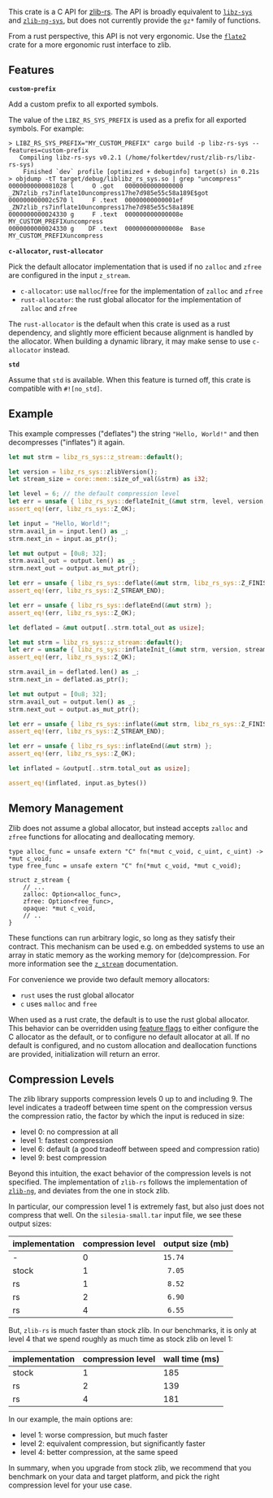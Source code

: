 This crate is a C API for [zlib-rs](https://docs.rs/zlib-rs/latest/zlib_rs/). The API is broadly equivalent to [`libz-sys`](https://docs.rs/libz-sys/latest/libz_sys/) and [`zlib-ng-sys`](https://docs.rs/libz-ng-sys/latest/libz_ng_sys/), but does not currently provide the `gz*` family of functions.

From a rust perspective, this API is not very ergonomic. Use the [`flate2`](https://crates.io/crates/flate2) crate for a more
ergonomic rust interface to zlib.

## Features

**`custom-prefix`**

Add a custom prefix to all exported symbols.

The value of the `LIBZ_RS_SYS_PREFIX` is used as a prefix for all exported symbols. For example:

```text
> LIBZ_RS_SYS_PREFIX="MY_CUSTOM_PREFIX" cargo build -p libz-rs-sys --features=custom-prefix
   Compiling libz-rs-sys v0.2.1 (/home/folkertdev/rust/zlib-rs/libz-rs-sys)
    Finished `dev` profile [optimized + debuginfo] target(s) in 0.21s
> objdump -tT target/debug/liblibz_rs_sys.so | grep "uncompress"
0000000000081028 l     O .got	0000000000000000              _ZN7zlib_rs7inflate10uncompress17he7d985e55c58a189E$got
000000000002c570 l     F .text	00000000000001ef              _ZN7zlib_rs7inflate10uncompress17he7d985e55c58a189E
0000000000024330 g     F .text	000000000000008e              MY_CUSTOM_PREFIXuncompress
0000000000024330 g    DF .text	000000000000008e  Base        MY_CUSTOM_PREFIXuncompress
```

**`c-allocator`, `rust-allocator`**

Pick the default allocator implementation that is used if no `zalloc` and `zfree` are configured in the input `z_stream`.

- `c-allocator`: use `malloc`/`free` for the implementation of `zalloc` and `zfree`
- `rust-allocator`: the rust global allocator for the implementation of `zalloc` and `zfree`

The `rust-allocator` is the default when this crate is used as a rust dependency, and slightly more efficient because alignment is handled by the allocator. When building a dynamic library, it may make sense to use `c-allocator` instead.

**`std`**

Assume that `std` is available. When this feature is turned off, this crate is compatible with `#![no_std]`.

## Example

This example compresses ("deflates") the string `"Hello, World!"` and then decompresses
("inflates") it again.

```rust
let mut strm = libz_rs_sys::z_stream::default();

let version = libz_rs_sys::zlibVersion();
let stream_size = core::mem::size_of_val(&strm) as i32;

let level = 6; // the default compression level
let err = unsafe { libz_rs_sys::deflateInit_(&mut strm, level, version, stream_size) };
assert_eq!(err, libz_rs_sys::Z_OK);

let input = "Hello, World!";
strm.avail_in = input.len() as _;
strm.next_in = input.as_ptr();

let mut output = [0u8; 32];
strm.avail_out = output.len() as _;
strm.next_out = output.as_mut_ptr();

let err = unsafe { libz_rs_sys::deflate(&mut strm, libz_rs_sys::Z_FINISH) };
assert_eq!(err, libz_rs_sys::Z_STREAM_END);

let err = unsafe { libz_rs_sys::deflateEnd(&mut strm) };
assert_eq!(err, libz_rs_sys::Z_OK);

let deflated = &mut output[..strm.total_out as usize];

let mut strm = libz_rs_sys::z_stream::default();
let err = unsafe { libz_rs_sys::inflateInit_(&mut strm, version, stream_size) };
assert_eq!(err, libz_rs_sys::Z_OK);

strm.avail_in = deflated.len() as _;
strm.next_in = deflated.as_ptr();

let mut output = [0u8; 32];
strm.avail_out = output.len() as _;
strm.next_out = output.as_mut_ptr();

let err = unsafe { libz_rs_sys::inflate(&mut strm, libz_rs_sys::Z_FINISH) };
assert_eq!(err, libz_rs_sys::Z_STREAM_END);

let err = unsafe { libz_rs_sys::inflateEnd(&mut strm) };
assert_eq!(err, libz_rs_sys::Z_OK);

let inflated = &output[..strm.total_out as usize];

assert_eq!(inflated, input.as_bytes())
```

## Memory Management

Zlib does not assume a global allocator, but instead accepts `zalloc` and `zfree` functions for allocating and deallocating memory.

```rust,ignore
type alloc_func = unsafe extern "C" fn(*mut c_void, c_uint, c_uint) -> *mut c_void;
type free_func = unsafe extern "C" fn(*mut c_void, *mut c_void);

struct z_stream {
    // ...
    zalloc: Option<alloc_func>,
    zfree: Option<free_func>,
    opaque: *mut c_void,
    // ..
}
```

These functions can run arbitrary logic, so long as they satisfy their contract. This mechanism can be used e.g. on embedded systems to use an array in static memory as the working memory for (de)compression. For more information see the [`z_stream`](https://docs.rs/zlib-rs/latest/zlib_rs/c_api/struct.z_stream.html) documentation.

For convenience we provide two default memory allocators:

- `rust` uses the rust global allocator
- `c` uses `malloc` and `free`

When used as a rust crate, the default is to use the rust global allocator. This behavior can be overridden using [feature flags](#features) to either configure the C allocator as the default, or to configure no default allocator at all. If no default is configured, and no custom allocation and deallocation functions are provided, initialization will return an error.

## Compression Levels

The zlib library supports compression levels 0 up to and including 9. The level indicates a tradeoff between time spent on the compression versus the compression ratio, the factor by which the input is reduced in size:

- level 0: no compression at all
- level 1: fastest compression
- level 6: default (a good tradeoff between speed and compression ratio)
- level 9: best compression

Beyond this intuition, the exact behavior of the compression levels is not specified. The implementation of `zlib-rs` follows the implementation of [`zlib-ng`](https://github.com/zlib-ng/zlib-ng), and deviates from the one in stock zlib.

In particular, our compression level 1 is extremely fast, but also just does not compress that well. On the `silesia-small.tar` input file, we see these output sizes:

| implementation | compression level | output size (mb) |
| --- | --- | --- |
| -     | 0 | `15.74` |
| stock | 1 | ` 7.05` |
| rs    | 1 | ` 8.52` |
| rs    | 2 | ` 6.90` |
| rs    | 4 | ` 6.55` |

But, `zlib-rs` is much faster than stock zlib. In our benchmarks, it is only at level 4 that we spend roughly as much time as stock zlib on level 1:

| implementation | compression level | wall time (ms) |
| --- | --- | --- |
| stock | 1 | 185 |
| rs | 2 | 139 |
| rs | 4 | 181 |

In our example, the main options are:

- level 1: worse compression, but much faster
- level 2: equivalent compression, but significantly faster
- level 4: better compression, at the same speed

In summary, when you upgrade from stock zlib, we recommend that you benchmark on your data and target platform, and pick the right compression level for your use case.
